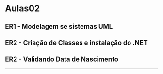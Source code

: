 # Aulas02

## ER1 - Modelagem se sistemas UML

## ER2 - Criação de Classes e instalação do .NET

## ER2 - Validando Data de Nascimento

-----------------------------------------------------------











































